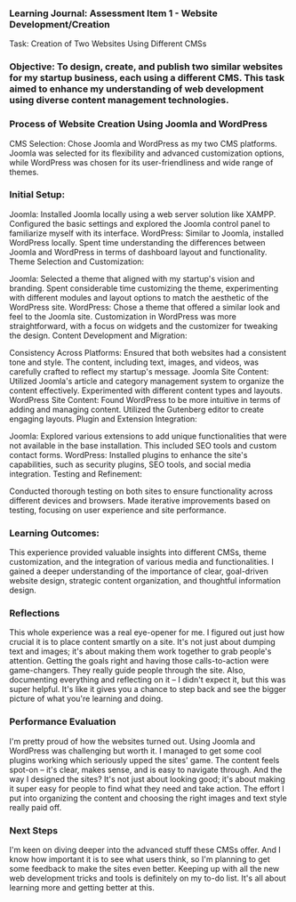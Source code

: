 ### Learning Journal: Assessment Item 1 - Website Development/Creation
Task: Creation of Two Websites Using Different CMSs

### Objective: To design, create, and publish two similar websites for my startup business, each using a different CMS. This task aimed to enhance my understanding of web development using diverse content management technologies.

### Process of Website Creation Using Joomla and WordPress
CMS Selection: Chose Joomla and WordPress as my two CMS platforms. Joomla was selected for its flexibility and advanced customization options, while WordPress was chosen for its user-friendliness and wide range of themes.

### Initial Setup:

Joomla: Installed Joomla locally using a web server solution like XAMPP. Configured the basic settings and explored the Joomla control panel to familiarize myself with its interface.
WordPress: Similar to Joomla, installed WordPress locally. Spent time understanding the differences between Joomla and WordPress in terms of dashboard layout and functionality.
Theme Selection and Customization:

Joomla: Selected a theme that aligned with my startup's vision and branding. Spent considerable time customizing the theme, experimenting with different modules and layout options to match the aesthetic of the WordPress site.
WordPress: Chose a theme that offered a similar look and feel to the Joomla site. Customization in WordPress was more straightforward, with a focus on widgets and the customizer for tweaking the design.
Content Development and Migration:

Consistency Across Platforms: Ensured that both websites had a consistent tone and style. The content, including text, images, and videos, was carefully crafted to reflect my startup's message.
Joomla Site Content: Utilized Joomla's article and category management system to organize the content effectively. Experimented with different content types and layouts.
WordPress Site Content: Found WordPress to be more intuitive in terms of adding and managing content. Utilized the Gutenberg editor to create engaging layouts.
Plugin and Extension Integration:

Joomla: Explored various extensions to add unique functionalities that were not available in the base installation. This included SEO tools and custom contact forms.
WordPress: Installed plugins to enhance the site's capabilities, such as security plugins, SEO tools, and social media integration.
Testing and Refinement:

Conducted thorough testing on both sites to ensure functionality across different devices and browsers.
Made iterative improvements based on testing, focusing on user experience and site performance.

### Learning Outcomes:
This experience provided valuable insights into different CMSs, theme customization, and the integration of various media and functionalities. I gained a deeper understanding of the importance of clear, goal-driven website design, strategic content organization, and thoughtful information design.

### Reflections

This whole experience was a real eye-opener for me. I figured out just how crucial it is to place content smartly on a site. It's not just about dumping text and images; it's about making them work together to grab people's attention. Getting the goals right and having those calls-to-action were game-changers. They really guide people through the site. Also, documenting everything and reflecting on it – I didn't expect it, but this was super helpful. It's like it gives you a chance to step back and see the bigger picture of what you're learning and doing.

### Performance Evaluation

I'm pretty proud of how the websites turned out. Using Joomla and WordPress was challenging but worth it. I managed to get some cool plugins working which seriously upped the sites' game. The content feels spot-on – it's clear, makes sense, and is easy to navigate through. And the way I designed the sites? It's not just about looking good; it's about making it super easy for people to find what they need and take action. The effort I put into organizing the content and choosing the right images and text style really paid off.

### Next Steps

I'm keen on diving deeper into the advanced stuff these CMSs offer. And I know how important it is to see what users think, so I'm planning to get some feedback to make the sites even better. Keeping up with all the new web development tricks and tools is definitely on my to-do list. It's all about learning more and getting better at this.
